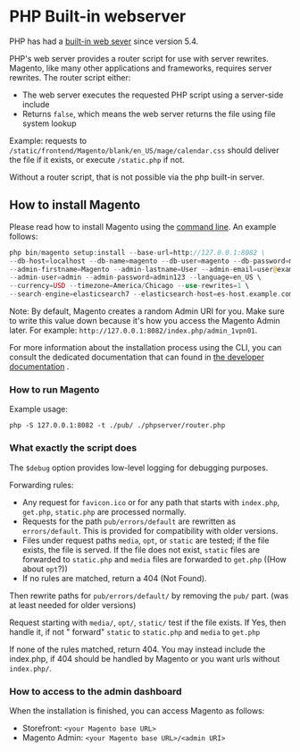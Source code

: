 # PHP Built-in webserver

PHP has had a [built-in web sever](https://secure.php.net/manual/en/features.commandline.webserver.php) since version
5.4.

PHP's web server provides a router script for use with server rewrites. Magento, like many other applications and
frameworks, requires server rewrites. The router script either:

- The web server executes the requested PHP script using a server-side include
- Returns `false`, which means the web server returns the file using file system lookup

Example:
requests to `/static/frontend/Magento/blank/en_US/mage/calendar.css` should deliver the file if it exists, or
execute `/static.php` if not.

Without a router script, that is not possible via the php built-in server.

## How to install Magento

Please read how to install Magento using
the [command line](https://devdocs.magento.com/guides/v2.4/install-gde/install/cli/install-cli.html). An example
follows:

```php
php bin/magento setup:install --base-url=http://127.0.0.1:8082 \
--db-host=localhost --db-name=magento --db-user=magento --db-password=magento \
--admin-firstname=Magento --admin-lastname=User --admin-email=user@example.com \
--admin-user=admin --admin-password=admin123 --language=en_US \
--currency=USD --timezone=America/Chicago --use-rewrites=1 \
--search-engine=elasticsearch7 --elasticsearch-host=es-host.example.com --elasticsearch-port=9200
```

Note: By default, Magento creates a random Admin URI for you. Make sure to write this value down because it's how you
access the Magento Admin later. For example: `http://127.0.0.1:8082/index.php/admin_1vpn01`.

For more information about the installation process using the CLI, you can consult the dedicated documentation that can
found
in [the developer documentation](https://devdocs.magento.com/guides/v2.4/install-gde/install/cli/install-cli-subcommands.html)
.

### How to run Magento

Example usage:

```shell
php -S 127.0.0.1:8082 -t ./pub/ ./phpserver/router.php
```

### What exactly the script does

The `$debug` option provides low-level logging for debugging purposes.

Forwarding rules:

- Any request for `favicon.ico` or for any path that starts with `index.php`, `get.php`, `static.php` are processed
  normally.
- Requests for the path `pub/errors/default` are rewritten as `errors/default`. This is provided for compatibility with
  older versions.
- Files under request paths `media`, `opt`, or `static` are tested; if the file exists, the file is served. If the file
  does not exist, `static` files are forwarded to `static.php` and `media` files are forwarded to `get.php` ((How
  about `opt`?))
- If no rules are matched, return a 404 (Not Found).

Then rewrite paths for `pub/errors/default/` by removing the `pub/` part. (was at least needed for older versions)

Request starting with `media/`, `opt/`, `static/` test if the file exists. If Yes, then handle it, if not "
forward" `static` to `static.php` and `media` to `get.php`

If none of the rules matched, return 404. You may instead include the index.php, if 404 should be handled by Magento or
you want urls without `index.php/`.

### How to access to the admin dashboard

When the installation is finished, you can access Magento as follows:

- Storefront: `<your Magento base URL>`
- Magento Admin: `<your Magento base URL>/<admin URI>`
